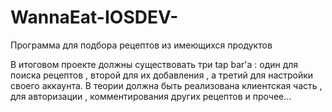 # WannaEat-IOSDEV-
Программа для подбора рецептов из имеющихся продуктов

В итоговом проекте должны существовать три tap bar'a : один для поиска рецептов , второй для их добавления , а третий для настройки своего аккаунта.
В теории должна быть реализована клиентская часть , для авторизации , комментирования других рецептов и прочее...

